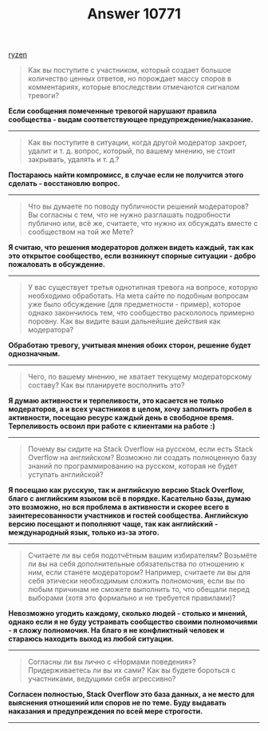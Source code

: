 ﻿---
title: "Answer 10771"
se.owner.user_id: 302918
se.owner.display_name: "ryzen"
se.owner.link: "https://ru.meta.stackoverflow.com/users/302918/ryzen"
se.answer_id: 10771
se.question_id: 10769
se.post_type: answer
se.is_accepted: False
---
<p><a href="https://ru.meta.stackoverflow.com/users/302918/ryzen">ryzen</a></p>
<blockquote>
<p>Как вы поступите с участником, который создает большое количество ценных ответов, но порождает массу споров в комментариях, которые впоследствии отмечаются сигналом тревоги?</p>
</blockquote>
<p><strong>Если сообщения помеченные тревогой нарушают правила сообщества - выдам соответствующее предупреждение/наказание.</strong></p>
<hr />
<blockquote>
<p>Как вы поступите в ситуации, когда другой модератор закроет, удалит и т. д. вопрос, который, по вашему мнению, не стоит закрывать, удалять и т. д.?</p>
</blockquote>
<p><strong>Постараюсь найти компромисс, в случае если не получится этого сделать - восстановлю вопрос.</strong></p>
<hr />
<blockquote>
<p>Что вы думаете по поводу публичности решений модераторов? Вы согласны с тем, что не нужно разглашать подробности публично или, всё же, считаете, что нужно их обсуждать вместе с сообществом на той же Мете?</p>
</blockquote>
<p><strong>Я считаю, что решения модераторов должен видеть каждый, так как это открытое сообщество, если возникнут спорные ситуации - добро пожаловать в обсуждение.</strong></p>
<hr />
<blockquote>
<p>У вас существует третья однотипная тревога на вопросе, которую необходимо обработать. На мета сайте по подобным вопросам уже было обсуждение (для предметности - пример), которое однако закончилось тем, что сообщество раскололось примерно поровну. Как вы видите ваши дальнейшие действия как модератора?</p>
</blockquote>
<p><strong>Обработаю тревогу, учитывая мнения обоих сторон, решение будет однозначным.</strong></p>
<hr />
<blockquote>
<p>Чего, по вашему мнению, не хватает текущему модераторскому составу? Как вы планируете восполнить это?</p>
</blockquote>
<p><strong>Я думаю активности и терпеливости, это касается не только модераторов, а и всех участников в целом, хочу заполнить пробел в активности, посещаю ресурс каждый день в свободное время.
Терпеливость освоил при работе с клиентами на работе :)</strong></p>
<hr />
<blockquote>
<p>Почему вы сидите на Stack Overflow на русском, если есть Stack Overflow на английском? Возможно ли создать полноценную базу знаний по программированию на русском, которая не будет уступать английской?</p>
</blockquote>
<p><strong>Я посещаю как русскую, так и английскую версию Stack Overflow, благо с английским языком всё в порядке. Касательно базы, думаю это возможно, но вся проблема в активности и скорее всего в заинтересованности участников и гостей сообщества. Английскую версию посещают и пополняют чаще, так как английский - международный язык, только из-за этого.</strong></p>
<hr />
<blockquote>
<p>Считаете ли вы себя подотчётным вашим избирателям? Возьмёте ли вы на себя дополнительные обязательства по отношению к ним, если станете модератором? Например, считаете ли вы для себя этически необходимым сложить полномочия, если вы по любым причинам не сможете выполнить то, что обещали перед выборами (хотя это формально и не требуется правилами)?</p>
</blockquote>
<p><strong>Невозможно угодить каждому, сколько людей - столько и мнений, однако если я не буду устраивать сообщество своими полномочиями - я сложу полномочия. На благо я не конфликтный человек и стараюсь находить выход из любой ситуации.</strong></p>
<hr />
<blockquote>
<p>Согласны ли вы лично с «Нормами поведения»? Придерживаетесь ли вы их сами? Как вы будете бороться с участниками, ведущими себя агрессивно?</p>
</blockquote>
<p><strong>Согласен полностью, Stack Overflow это база данных, а не место для выяснения отношений или споров не по теме. Буду выдавать наказания и предупреждения по всей мере строгости.</strong></p>
<hr />
